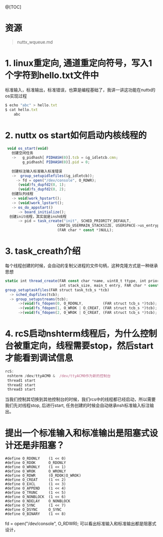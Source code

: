 @[TOC]
# 资源
> nuttx_wqueue.md

# 1. linux重定向, 通道重定向符号，写入1个字符到hello.txt文件中
标准输入，标准输出，标准错误，也算是编程基础了，我讲一讲这功能在nuttx的os实现过程
```javascript
$ echo "abc" > hello.txt 
$ cat hello.txt
    abc
```

# 2. nuttx os start如何启动内核线程的
```javascript
 void os_start(void)
   创建空闲任务
   ->   g_pidhash[ PIDHASH(0)].tcb = &g_idletcb.cmn;
        g_pidhash[ PIDHASH(0)].pid = 0;
  
   创建标注输入标准输入标准错误
   ->  group_setupidlefiles(&g_idletcb)); 
     -> fd = open("/dev/console", O_RDWR);
      (void)fs_dupfd2(0, 1);
      (void)fs_dupfd2(0, 2);
   创建队列线程
   -> void)work_hpstart();
   -> (void)work_lpstart();
   -> os_do_appstart()
      -> board_initialize();
  创建init线程，其实就是insh线程
      -> pid = task_create("init", SCHED_PRIORITY_DEFAULT,
                        CONFIG_USERMAIN_STACKSIZE, USERSPACE->us_entrypoint,
                        (FAR char * const *)NULL);
```


# 3. task_creath介绍
每个线程创建的时候，会自动的复制父进程的文件句柄，这种克隆方式是一种继承思想
```javascript
static int thread_create(FAR const char *name, uint8_t ttype, int priority,
                         int stack_size, main_t entry, FAR char * const argv[])
group_setuptaskfiles(FAR struct task_tcb_s *tcb)
  -> sched_dupfiles(tcb);
  -> group_setupstreams(tcb);
      ->(void)fs_fdopen(0, O_RDONLY,         (FAR struct tcb_s *)tcb);
      ->(void)fs_fdopen(1, O_WROK | O_CREAT, (FAR struct tcb_s *)tcb);
      ->(void)fs_fdopen(2, O_WROK | O_CREAT, (FAR struct tcb_s *)tcb);
```

# 4. rcS启动nshterm线程后，为什么控制台被重定向，线程需要stop，然后start才能看到调试信息
```javascript
rcS:
 nshterm /dev/ttyACM0 &  /dev/ttyACM0作为新的控制台
 thread1 start 
 thread2 start 
 thread3 start 
```
当我们控制其切换到其他控制台的时候，我们rcs中的线程都已经启动，所以需要我们先对线程stop, 后进行start, 任务创建的时候会自动继承nsh标准输入标注输出。

# 提出一个标准输入和标准输出是阻塞式设计还是非阻塞？
```
#define O_RDONLY    (1 << 0)       
#define O_RDOK      O_RDONLY       
#define O_WRONLY    (1 << 1)        
#define O_WROK      O_WRONLY        
#define O_RDWR      (O_RDOK|O_WROK) 
#define O_CREAT     (1 << 2)        
#define O_EXCL      (1 << 3)       
#define O_APPEND    (1 << 4)        
#define O_TRUNC     (1 << 5)        
#define O_NONBLOCK  (1 << 6)        
#define O_NDELAY    O_NONBLOCK      
#define O_SYNC      (1 << 7)        
#define O_DSYNC     O_SYNC          
#define O_BINARY    (1 << 8)       
```

fd = open("/dev/console", O_RDWR);
可以看出标准输入和标准输出都是阻塞式设计，

 




